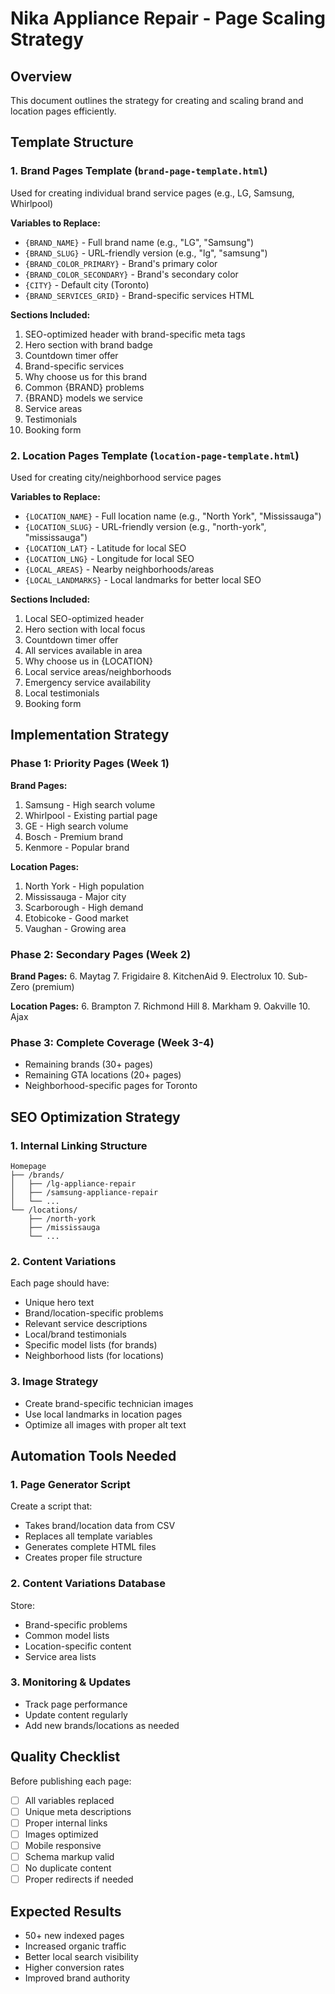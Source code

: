 # Nika Appliance Repair - Page Scaling Strategy

## Overview
This document outlines the strategy for creating and scaling brand and location pages efficiently.

## Template Structure

### 1. Brand Pages Template (`brand-page-template.html`)
Used for creating individual brand service pages (e.g., LG, Samsung, Whirlpool)

**Variables to Replace:**
- `{BRAND_NAME}` - Full brand name (e.g., "LG", "Samsung")
- `{BRAND_SLUG}` - URL-friendly version (e.g., "lg", "samsung")
- `{BRAND_COLOR_PRIMARY}` - Brand's primary color
- `{BRAND_COLOR_SECONDARY}` - Brand's secondary color
- `{CITY}` - Default city (Toronto)
- `{BRAND_SERVICES_GRID}` - Brand-specific services HTML

**Sections Included:**
1. SEO-optimized header with brand-specific meta tags
2. Hero section with brand badge
3. Countdown timer offer
4. Brand-specific services
5. Why choose us for this brand
6. Common {BRAND} problems
7. {BRAND} models we service
8. Service areas
9. Testimonials
10. Booking form

### 2. Location Pages Template (`location-page-template.html`)
Used for creating city/neighborhood service pages

**Variables to Replace:**
- `{LOCATION_NAME}` - Full location name (e.g., "North York", "Mississauga")
- `{LOCATION_SLUG}` - URL-friendly version (e.g., "north-york", "mississauga")
- `{LOCATION_LAT}` - Latitude for local SEO
- `{LOCATION_LNG}` - Longitude for local SEO
- `{LOCAL_AREAS}` - Nearby neighborhoods/areas
- `{LOCAL_LANDMARKS}` - Local landmarks for better local SEO

**Sections Included:**
1. Local SEO-optimized header
2. Hero section with local focus
3. Countdown timer offer
4. All services available in area
5. Why choose us in {LOCATION}
6. Local service areas/neighborhoods
7. Emergency service availability
8. Local testimonials
9. Booking form

## Implementation Strategy

### Phase 1: Priority Pages (Week 1)
**Brand Pages:**
1. Samsung - High search volume
2. Whirlpool - Existing partial page
3. GE - High search volume
4. Bosch - Premium brand
5. Kenmore - Popular brand

**Location Pages:**
1. North York - High population
2. Mississauga - Major city
3. Scarborough - High demand
4. Etobicoke - Good market
5. Vaughan - Growing area

### Phase 2: Secondary Pages (Week 2)
**Brand Pages:**
6. Maytag
7. Frigidaire
8. KitchenAid
9. Electrolux
10. Sub-Zero (premium)

**Location Pages:**
6. Brampton
7. Richmond Hill
8. Markham
9. Oakville
10. Ajax

### Phase 3: Complete Coverage (Week 3-4)
- Remaining brands (30+ pages)
- Remaining GTA locations (20+ pages)
- Neighborhood-specific pages for Toronto

## SEO Optimization Strategy

### 1. Internal Linking Structure
```
Homepage
├── /brands/
│   ├── /lg-appliance-repair
│   ├── /samsung-appliance-repair
│   └── ...
└── /locations/
    ├── /north-york
    ├── /mississauga
    └── ...
```

### 2. Content Variations
Each page should have:
- Unique hero text
- Brand/location-specific problems
- Relevant service descriptions
- Local/brand testimonials
- Specific model lists (for brands)
- Neighborhood lists (for locations)

### 3. Image Strategy
- Create brand-specific technician images
- Use local landmarks in location pages
- Optimize all images with proper alt text

## Automation Tools Needed

### 1. Page Generator Script
Create a script that:
- Takes brand/location data from CSV
- Replaces all template variables
- Generates complete HTML files
- Creates proper file structure

### 2. Content Variations Database
Store:
- Brand-specific problems
- Common model lists
- Location-specific content
- Service area lists

### 3. Monitoring & Updates
- Track page performance
- Update content regularly
- Add new brands/locations as needed

## Quality Checklist
Before publishing each page:
- [ ] All variables replaced
- [ ] Unique meta descriptions
- [ ] Proper internal links
- [ ] Images optimized
- [ ] Mobile responsive
- [ ] Schema markup valid
- [ ] No duplicate content
- [ ] Proper redirects if needed

## Expected Results
- 50+ new indexed pages
- Increased organic traffic
- Better local search visibility
- Higher conversion rates
- Improved brand authority